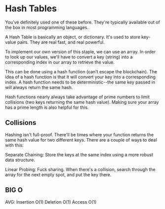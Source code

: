 # Hash Tables
You've definitely used one of these before. They're typically available out of the box in most programming languages.

A Hash Table is basically an object, or dictionary. It's used to store key-value pairs. They are real fast, and real powerful.

To implement our own version of this staple, we can use an array. In order to look up our values, we'll have to convert a key (string) into a corresponding index in our array to retrieve the value.

This can be done using a hash function (can't escape the blockchain). The idea of a hash function is that it will convert your key into a corresponding index. A hash function needs to be deterministic--the same key passed in will always return the same hash.

Hash functions nearly always take advantage of prime numbers to limit collisions (two keys returning the same hash value). Making sure your array has a prime length is also helpful for this.

## Collisions
Hashing isn't full-proof. There'll be times where your function returns the same hash value for two different keys. There are a couple of ways to deal with this:

Separate Chaining: Store the keys at the same index using a more robust data structure.

Linear Probing: Fuck sharing. When there's a collision, search through the array for the next empty spot, and put the key there.

## BIG O
AVG:
Insertion O(1)
Deletion O(1)
Access O(1)